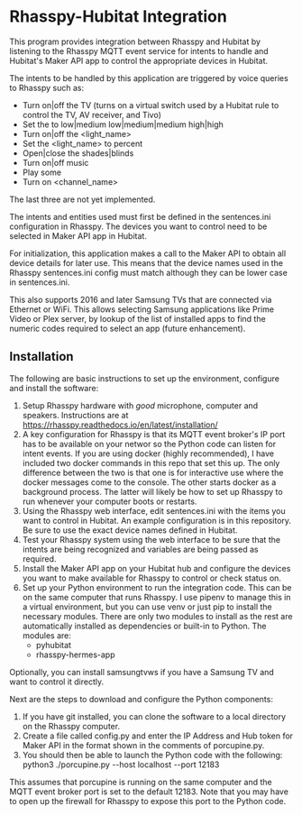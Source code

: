 # Rhasspy-Hubitat Integration

This program provides integration between Rhasspy and Hubitat by listening to the Rhasspy MQTT event service for intents to handle and Hubitat's Maker API app to control the appropriate devices in Hubitat.

The intents to be handled by this application are triggered by voice queries to Rhasspy such as:

* Turn on|off the TV (turns on a virtual switch used by a Hubitat rule to control the TV, AV receiver, and Tivo)
* Set the <fan name> to low|medium low|medium|medium high|high
* Turn on|off the <light_name>
* Set the <light_name> to <number> percent
* Open|close the shades|blinds
* Turn on|off music
* Play some <music genre or playlist>
* Turn on <channel_name>
    
The last three are not yet implemented.

The intents and entities used must first be defined in the sentences.ini configuration in Rhasspy.
The devices you want to control need to be selected in Maker API app in Hubitat.

For initialization, this application makes a call to the Maker API to obtain all device details for later use. This means that the device names used in the Rhasspy sentences.ini config must match although they can be lower case in sentences.ini.

This also supports 2016 and later Samsung TVs that are connected via Ethernet or WiFi. This allows selecting Samsung applications like Prime Video or Plex server, by lookup of the list of installed apps to find the numeric codes required to select an app (future enhancement).

## Installation

The following are basic instructions to set up the environment, configure and install the software:
1. Setup Rhasspy hardware with *good* microphone, computer and speakers. Instructions are at https://rhasspy.readthedocs.io/en/latest/installation/
2. A key configuration for Rhasspy is that its MQTT event broker's IP port has to be available on your networ so the Python code can listen for intent events. If you are using docker (highly recommended), I have included two docker commands in this repo that set this up. The only difference between the two is that one is for interactive use where the docker messages come to the console. The other starts docker as a background process. The latter will likely be how to set up Rhasspy to run whenever your computer boots or restarts.
3. Using the Rhasspy web interface, edit sentences.ini with the items you want to control in Hubitat. An example configuration is in this repository. Be sure to use the exact device names defined in Hubitat.
4. Test your Rhasspy system using the web interface to be sure that the intents are being recognized and variables are being passed as required.
5. Install the Maker API app on your Hubitat hub and configure the devices you want to make available for Rhasspy to control or check status on.
4. Set up your Python environment to run the integration code. This can be on the same computer that runs Rhasspy. I use pipenv to manage this in a virtual environment, but you can use venv or just pip to install the necessary modules. There are only two modules to install as the rest are automatically installed as dependencies or built-in to Python. The modules are:
    * pyhubitat
    * rhasspy-hermes-app

Optionally, you can install samsungtvws if you have a Samsung TV and want to control it directly.

Next are the steps to download and configure the Python components:
    
1. If you have git installed, you can clone the software to a local directory on the Rhasspy computer.
2. Create a file called config.py and enter the IP Address and Hub token for Maker API in the format shown in the comments of porcupine.py.
3. You should then be able to launch the Python code with the following:
    python3 ./porcupine.py --host localhost --port 12183
    
This assumes that porcupine is running on the same computer and the MQTT event broker port is set to the default 12183.
Note that you may have to open up the firewall for Rhasspy to expose this port to the Python code.
    

    

    


    
